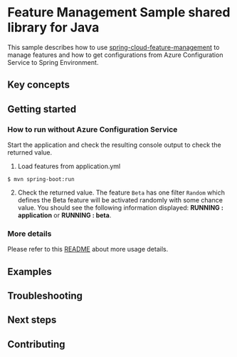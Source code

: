 # Feature Management Sample shared library for Java

This sample describes how to use [spring-cloud-feature-management](https://github.com/Azure/azure-sdk-for-java/blob/azure-spring-boot_3.6.0/sdk/appconfiguration/spring-cloud-azure-feature-management/README.md) to manage features and how to get configurations from Azure Configuration Service to Spring Environment.

## Key concepts
## Getting started



### How to run without Azure Configuration Service
Start the application and check the resulting console output to check the returned value.

1. Load features from application.yml
```
$ mvn spring-boot:run
```

2. Check the returned value. The feature `Beta` has one filter `Random` which defines the Beta feature will be activated randomly with some chance value. You should see the following information displayed: **RUNNING : application** or **RUNNING : beta**.

### More details

Please refer to this [README](https://github.com/Azure/azure-sdk-for-java/blob/azure-spring-boot_3.6.0/sdk/appconfiguration/spring-cloud-starter-azure-appconfiguration-config/README.md) about more usage details. 

## Examples
## Troubleshooting
## Next steps
## Contributing

<!-- LINKS -->


